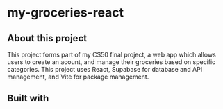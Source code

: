 # my-groceries-react
## About this project

This project forms part of my CS50 final project, a web app which allows users to create an acount, and manage their groceries based on specific categories. This project uses React, Supabase for database and API management, and Vite for package management. 

## Built with
